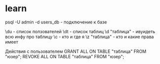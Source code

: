 # learn

psql -U admin -d users_db - подключение к базе

\du - список ползователей
\dt - список таблиц
\d "таблица" - ивуидеть всю инфу про таблицу
\c - кто и где я
\z "таблица" - кто и какие права имеет


Действия с пользователем
GRANT ALL ON TABLE "таблица" FROM "юзер";
REVOKE ALL ON TABLE "таблица" FROM "юзер";
